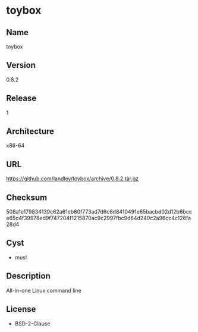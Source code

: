 # toybox

## Name
toybox

## Version
0.8.2

## Release
1

## Architecture
x86-64

## URL
https://github.com/landley/toybox/archive/0.8.2.tar.gz

## Checksum
508a1e179834139c62a61cb80f773ad7d6c6d8410491e65bacbd02d12b6bcce65c4f39978ed9f747204f1215870ac9c2997fbc9d64d240c2a96cc4c126fa28d4

## Cyst
* musl

## Description
All-in-one Linux command line

## License
* BSD-2-Clause
